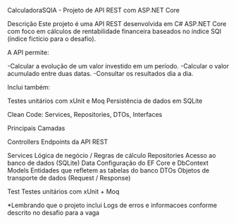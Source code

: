 CalculadoraSQIA - Projeto de API REST com ASP.NET Core

Descrição
Este projeto é uma API REST desenvolvida em C# ASP.NET Core com foco em cálculos de rentabilidade financeira baseados no índice SQI (índice fictício para o desafio).

A API permite:

-Calcular a evolução de um valor investido em um período.
-Calcular o valor acumulado entre duas datas.
-Consultar os resultados dia a dia.

Inclui também:

Testes unitários com xUnit e Moq
Persistência de dados em SQLite

Clean Code: Services, Repositories, DTOs, Interfaces

Principais Camadas

Controllers	Endpoints da API REST

Services	Lógica de negócio / Regras de cálculo
Repositories	Acesso ao banco de dados (SQLite)
Data	Configuração do EF Core e DbContext
Models	Entidades que refletem as tabelas do banco
DTOs	Objetos de transporte de dados (Request / Response)

Test Testes unitários com xUnit + Moq

*Lembrando que o projeto inclui Logs de erros e informacoes conforme descrito no desafio para a vaga

